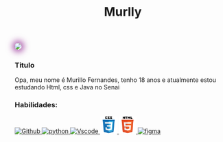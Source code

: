 <!DOCTYPE html>
<html lang="pt-br">
<head>
    <meta charset="UTF-8">
    <link href="https://fonts.googleapis.com/css?family=Pacifico|Roboto:100,300,400,500,700,900" rel="stylesheet" />
    <meta name="viewport" content="width=device-width, initial-scale=1.0">
    <title>Kokushibo Style</title>
    <link rel="stylesheet" href="./styles.css">

</head>
<body>
    <header class="cabecalho">
        <h1 class="titulo">Murlly</h1>
    </header>
    <section class="principal">
        <div class="principal">
            <img class="imagem" src="https://media1.tenor.com/m/BunrT3C3RmQAAAAC/neferoku-kokushib%C5%8D.gif" 
            style="width: 300px; border-radius: 15px; box-shadow: 0px 0px 15px 5px rgba(128, 0, 128, 0.7);">
            <div class="texto">
                <div class="mensagem">
                    <h3>Titulo</h3>
                    <p>Opa, meu nome é Murillo Fernandes, tenho 18 anos e atualmente estou estudando Html, css e Java no Senai</p>
                </div>
                <div class="mensagem">
                    <h3>Habilidades:</h3>
                    <div class="habilidades">
                        <a href="https://github.com/" target="_blank" rel="noreferrer"> <img src="https://cdn.jsdelivr.net/gh/devicons/devicon@latest/icons/github/github-original.svg" alt="Github" width="40" height="40"  /> </a> 
                        <a href="https://www.python.org/" target="_blank" rel="noreferrer"> <img src="https://cdn.jsdelivr.net/gh/devicons/devicon@latest/icons/python/python-original.svg" alt="python" width="40" height="40" /> </a>
                        <a href="https://code.visualstudio.com/" target="_blank" rel="noreferrer"> <img src="https://cdn.jsdelivr.net/gh/devicons/devicon@latest/icons/vscode/vscode-original.svg" alt="Vscode" width="40" height="40" /> </a>
                        <a href="https://www.w3schools.com/css/" target="_blank" rel="noreferrer"> <img src="https://raw.githubusercontent.com/devicons/devicon/master/icons/css3/css3-original-wordmark.svg" alt="css3" width="40" height="40"/> </a>
                        <a href="https://www.w3.org/html/" target="_blank" rel="noreferrer"> <img src="https://raw.githubusercontent.com/devicons/devicon/master/icons/html5/html5-original-wordmark.svg" alt="html5" width="40" height="40"/> </a>
                        <a href="https://www.figma.com/" target="_blank" rel="noreferrer"> <img src="https://www.vectorlogo.zone/logos/figma/figma-icon.svg" alt="figma" width="40" height="40"/> </a>   
                    <div>
                </div>
            </div>
        </div>
    </section>
</body>
</html>

